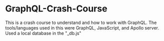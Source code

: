 # GraphQL-Crash-Course
This is a crash course to understand and how to work with GraphQL. The tools/languages used in this were GraphQL, JavaScript, and Apollo server.
Used a local database in the "_db.js"
